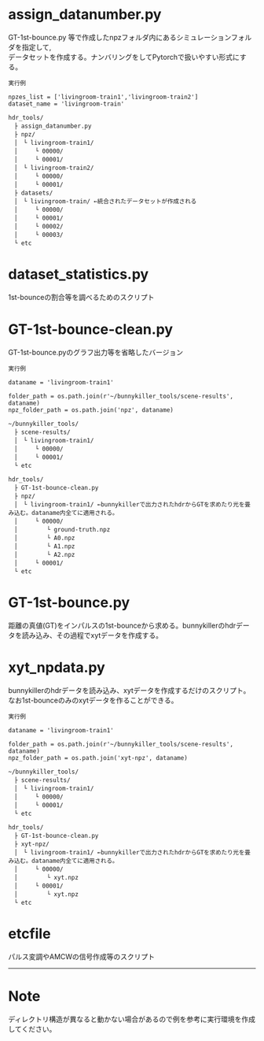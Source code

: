 # assign_datanumber.py  
GT-1st-bounce.py 等で作成したnpzフォルダ内にあるシミュレーションフォルダを指定して,  
データセットを作成する。ナンバリングをしてPytorchで扱いやすい形式にする。
```
実行例

npzes_list = ['livingroom-train1','livingroom-train2']
dataset_name = 'livingroom-train'

hdr_tools/  
　├ assign_datanumber.py  
　├ npz/
　│　└ livingroom-train1/
　│　　　└ 00000/
　│　　　└ 00001/
　│　└ livingroom-train2/
　│　　　└ 00000/
　│　　　└ 00001/
　├ datasets/
　│　└ livingroom-train/ ←統合されたデータセットが作成される
　│　　　└ 00000/
　│　　　└ 00001/
　│　　　└ 00002/
　│　　　└ 00003/
　└ etc
```

  
# dataset_statistics.py  
1st-bounceの割合等を調べるためのスクリプト
  
  
# GT-1st-bounce-clean.py  
GT-1st-bounce.pyのグラフ出力等を省略したバージョン
  
```
実行例

dataname = 'livingroom-train1'

folder_path = os.path.join(r'~/bunnykiller_tools/scene-results', dataname)
npz_folder_path = os.path.join('npz', dataname)

~/bunnykiller_tools/  
　├ scene-results/
　│　└ livingroom-train1/
　│　　　└ 00000/
　│　　　└ 00001/
　└ etc

hdr_tools/  
　├ GT-1st-bounce-clean.py 
　├ npz/
　│　└ livingroom-train1/ ←bunnykillerで出力されたhdrからGTを求めたり光を畳み込む。dataname内全てに適用される。
　│　　　└ 00000/
　│　　　　　└ ground-truth.npz
　│　　　　　└ A0.npz
　│　　　　　└ A1.npz
　│　　　　　└ A2.npz
　│　　　└ 00001/
　└ etc
```

# GT-1st-bounce.py  
距離の真値(GT)をインパルスの1st-bounceから求める。bunnykillerのhdrデータを読み込み、その過程でxytデータを作成する。
  

# xyt_npdata.py
bunnykillerのhdrデータを読み込み、xytデータを作成するだけのスクリプト。  
なお1st-bounceのみのxytデータを作ることができる。
  
```
実行例

dataname = 'livingroom-train1'

folder_path = os.path.join(r'~/bunnykiller_tools/scene-results', dataname)
npz_folder_path = os.path.join('xyt-npz', dataname)

~/bunnykiller_tools/  
　├ scene-results/
　│　└ livingroom-train1/
　│　　　└ 00000/
　│　　　└ 00001/
　└ etc

hdr_tools/  
　├ GT-1st-bounce-clean.py 
　├ xyt-npz/
　│　└ livingroom-train1/ ←bunnykillerで出力されたhdrからGTを求めたり光を畳み込む。dataname内全てに適用される。
　│　　　└ 00000/
　│　　　　　└ xyt.npz
　│　　　└ 00001/
　│　　　　　└ xyt.npz
　└ etc
```


# etcfile
パルス変調やAMCWの信号作成等のスクリプト


---
  
# Note
ディレクトリ構造が異なると動かない場合があるので例を参考に実行環境を作成してください。
